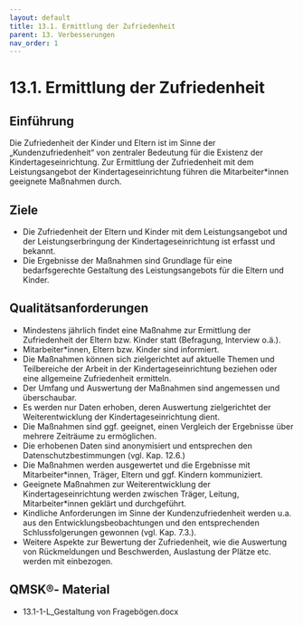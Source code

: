 ```yaml
---
layout: default
title: 13.1. Ermittlung der Zufriedenheit
parent: 13. Verbesserungen
nav_order: 1
---
```

# 13.1. Ermittlung der Zufriedenheit

## Einführung
Die Zufriedenheit der Kinder und Eltern ist im Sinne der „Kundenzufriedenheit“ von zentraler Bedeutung für die Existenz der Kindertageseinrichtung. Zur Ermittlung der Zufriedenheit mit dem Leistungsangebot der Kindertageseinrichtung führen die Mitarbeiter\*innen geeignete Maßnahmen durch.

## Ziele
* Die Zufriedenheit der Eltern und Kinder mit dem Leistungsangebot und der Leistungserbringung der Kindertageseinrichtung ist erfasst und bekannt.
* Die Ergebnisse der Maßnahmen sind Grundlage für eine bedarfsgerechte Gestaltung des Leistungsangebots für die Eltern und Kinder.

## Qualitätsanforderungen
* Mindestens jährlich findet eine Maßnahme zur Ermittlung der Zufriedenheit der Eltern bzw. Kinder statt (Befragung, Interview o.ä.).
* Mitarbeiter\*innen, Eltern bzw. Kinder sind informiert.
* Die Maßnahmen können sich zielgerichtet auf aktuelle Themen und Teilbereiche der Arbeit in der Kindertageseinrichtung beziehen oder eine allgemeine Zufriedenheit ermitteln.
* Der Umfang und Auswertung der Maßnahmen sind angemessen und überschaubar.
* Es werden nur Daten erhoben, deren Auswertung zielgerichtet der Weiterentwicklung der Kindertageseinrichtung dient.
* Die Maßnahmen sind ggf. geeignet, einen Vergleich der Ergebnisse über mehrere Zeiträume zu ermöglichen.
* Die erhobenen Daten sind anonymisiert und entsprechen den Datenschutzbestimmungen (vgl. Kap. 12.6.)
* Die Maßnahmen werden ausgewertet und die Ergebnisse mit Mitarbeiter\*innen, Träger, Eltern und ggf. Kindern kommuniziert.
* Geeignete Maßnahmen zur Weiterentwicklung der Kindertageseinrichtung werden zwischen Träger, Leitung, Mitarbeiter\*innen geklärt und durchgeführt.
* Kindliche Anforderungen im Sinne der Kundenzufriedenheit werden u.a. aus den Entwicklungsbeobachtungen und den entsprechenden Schlussfolgerungen gewonnen (vgl. Kap. 7.3.).
* Weitere Aspekte zur Bewertung der Zufriedenheit, wie die Auswertung von Rückmeldungen und Beschwerden, Auslastung der Plätze etc. werden mit einbezogen.

## QMSK®- Material
* 13.1-1-L_Gestaltung von Fragebögen.docx
